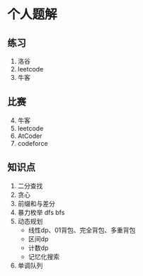 # 个人题解
## 练习
1. 洛谷
2. leetcode
3. 牛客
## 比赛
4. 牛客
5. leetcode
6. AtCoder
7. codeforce
## 知识点
1. 二分查找
2. 贪心
3. 前缀和与差分
4. 暴力枚举 dfs bfs
5. 动态规划
   - 线性dp、01背包、完全背包、多重背包
   - 区间dp
   - 计数dp
   - 记忆化搜索
6. 单调队列
 
